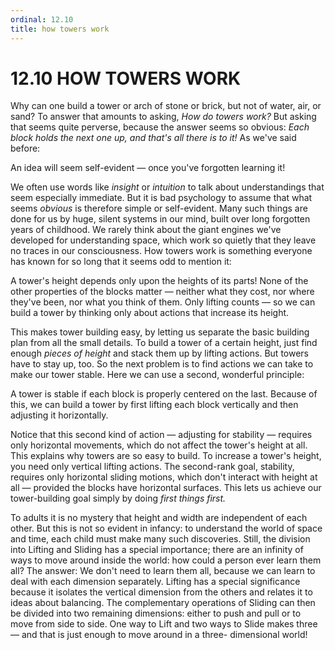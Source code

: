 ```yaml
---
ordinal: 12.10
title: how towers work
---
```


# 12.10 HOW TOWERS WORK 

<p>Why can one build a tower or arch of stone or brick, but not of water, air, or sand? To answer that amounts to asking, <em>How do towers work?</em> But asking that seems quite perverse, because the answer seems so obvious: <em>Each block holds the next one up, and that's all there is to it!</em> As we've said before:</p>
<p>An idea will seem self-evident &mdash; once you've forgotten learning it!</p>
<p>We often use words like <em>insight</em> or <em>intuition</em> to talk about understandings that seem especially immediate. But it is bad psychology to assume that what seems <em>obvious</em> is therefore simple or self-evident. Many such things are done for us by huge, silent systems in our mind, built over long forgotten years of childhood. We rarely think about the giant engines we've developed for understanding space, which work so quietly that they leave no traces in our consciousness. How towers work is something everyone has known for so long that it seems odd to mention it:</p>
<p>A tower's height depends only upon the heights of its parts! None of the other properties of the blocks matter &mdash; neither what they cost, nor where they've been, nor what you think of them. Only lifting counts &mdash; so we can build a tower by thinking only about actions that increase its height.</p>
<p>This makes tower building easy, by letting us separate the basic building plan from all the small details. To build a tower of a certain height, just find enough <em>pieces of height</em> and stack them up by lifting actions. But towers have to stay up, too. So the next problem is to find actions we can take to make our tower stable. Here we can use a second, wonderful principle:</p>
<p>A tower is stable if each block is properly centered on the last. Because of this, we can build a tower by first lifting each block vertically and then adjusting it horizontally.</p>
<p>Notice that this second kind of action &mdash; adjusting for stability &mdash; requires only horizontal movements, which do not affect the tower's height at all. This explains why towers are so easy to build. To increase a tower's height, you need only vertical lifting actions. The second-rank goal, stability, requires only horizontal sliding motions, which don't interact with height at all &mdash; provided the blocks have horizontal surfaces. This lets us achieve our tower-building goal simply by doing <em>first things first.</em></p>
<p>To adults it is no mystery that height and width are independent of each other. But this is not so evident in infancy: to understand the world of space and time, each child must make many such discoveries. Still, the division into Lifting and Sliding has a special importance; there are an infinity of ways to move around inside the world: how could a person ever learn them all? The answer: We don't need to learn them all, because we can learn to deal with each dimension separately. Lifting has a special significance because it isolates the vertical dimension from the others and relates it to ideas about balancing. The complementary operations of Sliding can then be divided into two remaining dimensions: either to push and pull or to move from side to side. One way to Lift and two ways to Slide makes three &mdash; and that is just enough to move around in a three- dimensional world!</p>